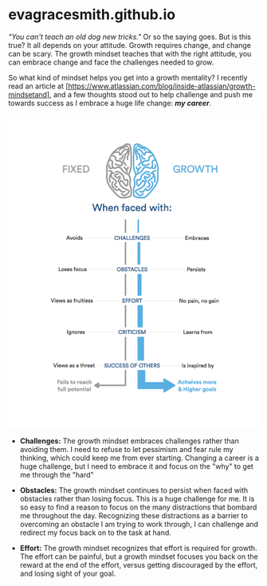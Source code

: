 # evagracesmith.github.io

_"You can't teach an old dog new tricks."_
Or so the saying goes.
But is this true? 
It all depends on your attitude. 
Growth requires change, and change can be scary. 
The growth mindset teaches that with the right attitude, you can embrace change and face the challenges needed to grow. 

So what kind of mindset helps you get into a growth mentality? 
I recently read an article at [https://www.atlassian.com/blog/inside-atlassian/growth-mindsetand], and a few thoughts stood out to help challenge and push me towards success as I embrace a huge life change: ***my career***. 

![Growth Mindset Chart](/NewGrowthMindset2.png)

* **Challenges:**
The growth mindset embraces challenges rather than avoiding them. I need to refuse to let pessimism and fear rule my thinking, which could keep me from ever starting. Changing a career is a huge challenge, but I need to embrace it and focus on the "why" to get me through the "hard"

* **Obstacles:**
The growth mindset continues to persist when faced with obstacles rather than losing focus. This is a huge challenge for me. It is so easy to find a reason to focus on the many distractions that bombard me throughout the day. Recognizing these distractions as a barrier to overcoming an obstacle I am trying to work through, I can challenge and redirect my focus back on to the task at hand. 

* **Effort:**
The growth mindset recognizes that effort is required for growth. The effort can be painful, but a growth mindset focuses you back on the reward at the end of the effort, versus getting discouraged by the effort, and losing sight of your goal. 
